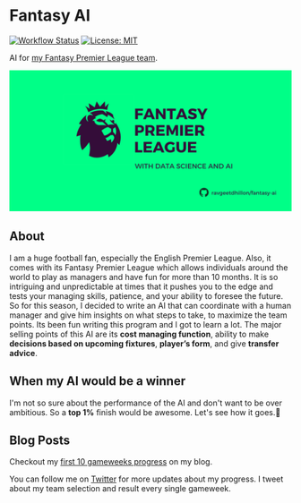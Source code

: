 # Fantasy AI

[![Workflow Status](https://github.com/ravgeetdhillon/fantasyAI/workflows/Run%20AI%20and%Notify/badge.svg)](https://github.com/ravgeetdhillon/fantasyAI/actions)
[![License: MIT](https://img.shields.io/badge/License-MIT-yellow.svg)](https://github.com/ravgeetdhillon/fantasyAI/blob/master/LICENSE)

AI for [my Fantasy Premier League team](https://fantasy.premierleague.com/entry/4914864/history).

![Fantasy AI Art Cover by Ravgeet Dhillon](assets/fantasy-ai.png)

## About

I am a huge football fan, especially the English Premier League. Also, it comes with its Fantasy Premier League which allows individuals around the world to play as managers and have fun for more than 10 months. It is so intriguing and unpredictable at times that it pushes you to the edge and tests your managing skills, patience, and your ability to foresee the future. So for this season, I decided to write an AI that can coordinate with a human manager and give him insights on what steps to take, to maximize the team points. Its been fun writing this program and I got to learn a lot. The major selling points of this AI are its **cost managing function**, ability to make **decisions based on upcoming fixtures**, **player’s form**, and give **transfer advice**.

## When my AI would be a winner

I'm not so sure about the performance of the AI and don't want to be over ambitious. So a **top 1%** finish would be awesome. Let's see how it goes.🤞

## Blog Posts

Checkout my [first 10 gameweeks progress](https://ravgeetdhillon.github.io/blog/fantasy-premier-league-with-data-science-and-ai-first-ten-gameweeks-review/) on my blog.

You can follow me on [Twitter](https://twitter.com/ravgeetdhillon) for more updates about my progress. I tweet about my team selection and result every single gameweek.
